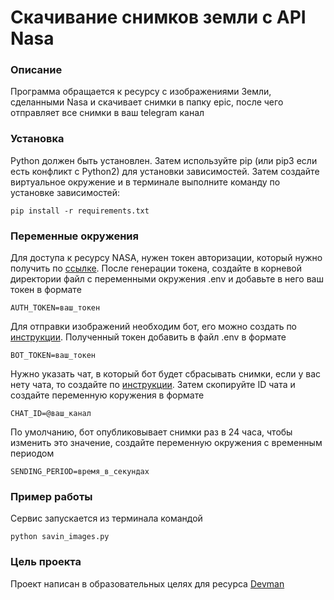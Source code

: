 # Скачивание снимков земли с API Nasa

### Описание

Программа обращается к ресурсу с изображениями Земли, сделанными Nasa и скачивает снимки в папку epic, после чего отправляет все снимки в ваш telegram канал

### Установка

Python должен быть установлен. Затем используйте pip (или pip3 если есть конфликт с Python2) для установки зависимостей. Затем создайте виртуальное окружение и в терминале выполните команду по установке зависимостей:

`pip install -r requirements.txt`

### Переменные окружения

Для доступа к ресурсу NASA, нужен токен авторизации, который нужно получить по [ссылке](https://api.nasa.gov/). После генерации токена, создайте в корневой директории файл с переменными окружения .env и добавьте в него ваш токен в формате

`AUTH_TOKEN=ваш_токен`

Для отправки изображений необходим бот, его можно создать по [инструкции](https://way23.ru/%D1%80%D0%B5%D0%B3%D0%B8%D1%81%D1%82%D1%80%D0%B0%D1%86%D0%B8%D1%8F-%D0%B1%D0%BE%D1%82%D0%B0-%D0%B2-telegram.html). Полученный токен добавить в файл .env в формате

`BOT_TOKEN=ваш_токен`

Нужно указать чат, в который бот будет сбрасывать снимки, если у вас нету чата, то создайте по [инструкции](https://smmplanner.com/blog/otlozhennyj-posting-v-telegram/). Затем скопируйте ID чата и создайте переменную коружения в формате

`CHAT_ID=@ваш_канал`

По умолчанию, бот опубликовывает снимки раз в 24 часа, чтобы изменить это значение, создайте переменную окружения с временным периодом

`SENDING_PERIOD=время_в_секундах`

### Пример работы

Сервис запускается из терминала командой 

`python savin_images.py`

### Цель проекта

Проект написан в образовательных целях для ресурса [Devman](https://dvmn.org/)
